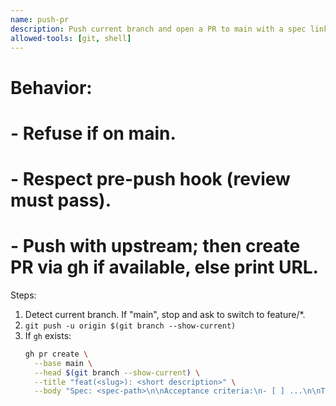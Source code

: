 ```yaml
---
name: push-pr
description: Push current branch and open a PR to main with a spec link and checklist.
allowed-tools: [git, shell]
---
```


# Behavior:
# - Refuse if on main.
# - Respect pre-push hook (review must pass).
# - Push with upstream; then create PR via gh if available, else print URL.

Steps:
1) Detect current branch. If "main", stop and ask to switch to feature/*.
2) `git push -u origin $(git branch --show-current)`
3) If `gh` exists:
   ```bash
   gh pr create \
     --base main \
     --head $(git branch --show-current) \
     --title "feat(<slug>): <short description>" \
     --body "Spec: <spec-path>\n\nAcceptance criteria:\n- [ ] ...\n\nTests:\n- ...\n\nNotes:\n- ..."
   ```
